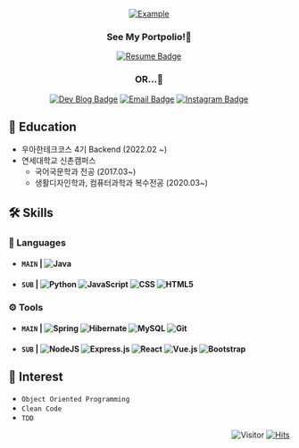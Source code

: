 <div align=center>
<!--   ![BETTERFUTURE4's GitHub stats](https://github-readme-stats.vercel.app/api?username=BETTERFUTURE4&show_icons=true&theme=radical) -->
  
  [![Example](https://github-stats-alpha.vercel.app/api?username=BETTERFUTURE4 "Example")](https://github-stats-alpha.vercel.app/api?username=BETTERFUTURE4 "Example")

  
  
  ### See My Portpolio!🥰
  
  [![Resume Badge](http://img.shields.io/badge/-Portpolio-green?style=flat&logo=notion&logoColor=white)](https://mima-o.notion.site/JIWOOPOLIO-57115a663d1f43ddab213eb448b96946)
  
  ### OR...👀
  
  [![Dev Blog Badge](http://img.shields.io/badge/-Dev_Blog-black?style=flat&logo=Vimeo&logoColor=white)](https://velog.io/@betterfuture4)
  [![Email Badge](http://img.shields.io/badge/-Gmail-orange?style=flat&logo=Gmail&logoColor=white)](mailto:rerub0831@gmail.com)
  [![Instagram Badge](https://img.shields.io/badge/-Instagram-E4405F?style=flat&logo=instagram&logoColor=white)](https://www.instagram.com/timeflies404/)

</div>

## 🏫 Education
- 우아한테크코스 4기 Backend (2022.02 ~)
- 연세대학교 신촌캠퍼스
    - 국어국문학과 전공 (2017.03~)
    - 생활디자인학과, 컴퓨터과학과 복수전공 (2020.03~)

## 🛠️ Skills

### 💬 Languages

- #### `MAIN` | ![Java](https://img.shields.io/badge/java-%23ED8B00.svg?style=flat-square&logo=java&logoColor=white)
  
- #### `SUB` | ![Python](https://img.shields.io/badge/python-3670A0.svg?style=flat-square&logo=python&logoColor=ffdd54) ![JavaScript](https://img.shields.io/badge/javascript-%23323330.svg?style=flat-square&logo=javascript&logoColor=%23F7DF1E) ![CSS](https://img.shields.io/badge/css3-%231572B6.svg?style=flat-square&logo=css3&logoColor=white) ![HTML5](https://img.shields.io/badge/html5-%23E34F26.svg?style=flat-square&logo=html5&logoColor=white)

### ⚙️ Tools

- #### `MAIN` | ![Spring](https://img.shields.io/badge/Spring-6DB33F.svg?style=flat-square&logo=spring&logoColor=white) ![Hibernate](https://img.shields.io/badge/Hibernate-59666C?style=flat-square&logo=Hibernate&logoColor=white) ![MySQL](https://img.shields.io/badge/MySQL-00000F?style=flat-square&logo=mysql&logoColor=white) ![Git](https://img.shields.io/badge/git-%23F05033.svg?style=flat-square&logo=git&logoColor=white)
  
- #### `SUB` | ![NodeJS](https://img.shields.io/badge/node.js-6DA55F.svg?style=flat-square&logo=node.js&logoColor=white) ![Express.js](https://img.shields.io/badge/express.js-%23404d59.svg?style=flat-square&logo=express&logoColor=%2361DAFB) ![React](https://img.shields.io/badge/react-%2320232a.svg?style=flat-square&logo=react&logoColor=%2361DAFB) ![Vue.js](https://img.shields.io/badge/vuejs-%2335495e.svg?style=flat-square&logo=vuedotjs&logoColor=%234FC08D) ![Bootstrap](https://img.shields.io/badge/bootstrap-%23563D7C.svg?style=flat-square&logo=bootstrap&logoColor=white)

## 🔭 Interest
- `Object Oriented Programming`
- `Clean Code`
- `TDD`

<div align=right>
  
  ![Visitor](https://img.shields.io/github/followers/BETTERFUTURE4?style=social?style=social)
  [![Hits](https://hits.seeyoufarm.com/api/count/incr/badge.svg?url=https%3A%2F%2Fgithub.com%2FBETTERFUTURE4&count_bg=%2379C83D&title_bg=%23555555&icon=&icon_color=%23E7E7E7&title=Visitor&edge_flat=false)](https://hits.seeyoufarm.com)

</div>
